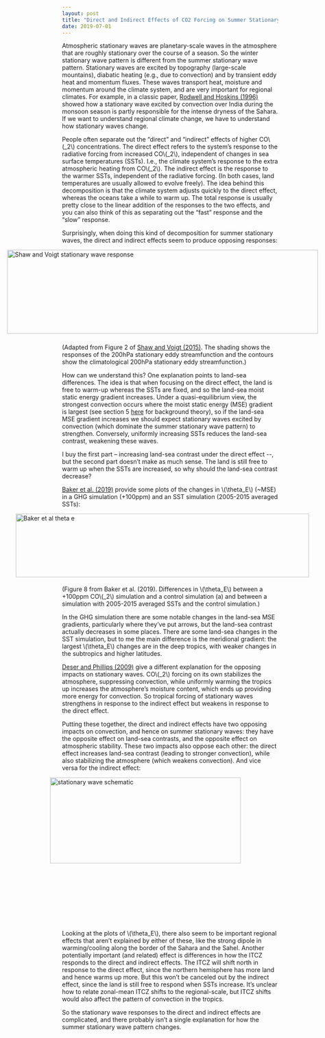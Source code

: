 ```yaml
---
layout: post
title: "Direct and Indirect Effects of CO2 Forcing on Summer Stationary Waves"
date: 2019-07-01
---
```


<p>Atmospheric stationary waves are planetary-scale waves in the atmosphere that are roughly stationary over the course of a season. So the winter stationary wave pattern is different from the summer stationary wave pattern. Stationary waves are excited by topography (large-scale mountains), diabatic heating (e.g., due to convection) and by transient eddy heat and momentum fluxes. These waves transport heat, moisture and momentum around the climate system, and are very important for regional climates. For example, in a classic paper, <a href="https://rmets.onlinelibrary.wiley.com/doi/10.1002/qj.49712253408">Rodwell and Hoskins (1996)</a> showed how a stationary wave excited by convection over India during the monsoon season is partly responsible for the intense dryness of the Sahara. If we want to understand regional climate change, we have to understand how stationary waves change.</p>

<p>People often separate out the “direct” and “indirect” effects of higher CO\(_2\) concentrations. The direct effect refers to the system’s response to the radiative forcing from increased CO\(_2\), independent of changes in sea surface temperatures (SSTs). I.e., the climate system’s response to the extra atmospheric heating from CO\(_2\). The indirect effect is the response to the warmer SSTs, independent of the radiative forcing. (In both cases, land temperatures are usually allowed to evolve freely). The idea behind this decomposition is that the climate system adjusts quickly to the direct effect, whereas the oceans take a while to warm up. The total response is usually pretty close to the linear addition of the responses to the two effects, and you can also think of this as separating out the “fast” response and the “slow” response.</p>

<p>Surprisingly, when doing this kind of decomposition for summer stationary waves, the direct and indirect effects seem to produce opposing responses:</p>

<img src="http://nicklutsko.github.io/notes/images/Shaw_Voigt_Stationary.png" alt="Shaw and Voigt stationary wave response" style="position:absolute; left:100px; width:725px;height:195px;" class="center">
<br /><br /><br /><br /><br /><br /><br /><br /><br /><br /><br /><br />

<p>(Adapted from Figure 2 of <a href="https://www.nature.com/articles/ngeo2449.pdf">Shaw and Voigt (2015)</a>. The shading shows the responses of the 200hPa stationary eddy streamfunction and the contours show the climatological 200hPa stationary eddy streamfunction.)</p> 

<p>How can we understand this? One explanation points to land-sea differences. The idea is that when focusing on the direct effect, the land is free to warm-up whereas the SSTs are fixed, and so the land-sea moist static energy gradient increases. Under a quasi-equilibrium view, the strongest convection occurs where the moist static energy (MSE) gradient is largest (see section 5 <a href="https://journals.ametsoc.org/doi/pdf/10.1175/JAS3916.1">here</a> for background theory), so if the land-sea MSE gradient increases we should expect stationary waves excited by convection (which dominate the summer stationary wave pattern) to strengthen. Conversely, uniformly increasing SSTs reduces the land-sea contrast, weakening these waves.</p> 

<p>I buy the first part – increasing land-sea contrast under the direct effect --, but the second part doesn’t make as much sense. The land is still free to warm up when the SSTs are increased, so why should the land-sea contrast decrease?</p> 

<p><a href="https://link.springer.com/content/pdf/10.1007%2Fs00382-019-04786-1.pdf">Baker et al. (2019)</a> provide some plots of the changes in \(\theta_E\) (~MSE) in a GHG simulation (+100ppm) and an SST simulation (2005-2015 averaged SSTs):</p> 

<img src="http://nicklutsko.github.io/notes/images/Baker_et_al_theta_e.png" alt="Baker et al theta e" style="position:absolute; left:120px; width:684px;height:148px;" class="center">
<br /><br /><br /><br /><br /><br /><br /><br /><br />

<p>(Figure 8 from Baker et al. (2019). Differences in \(\theta_E\) between a +100ppm CO\(_2\) simulation and a control simulation (a) and between a simulation with 2005-2015 averaged SSTs and the control simulation.)</p> 

<p>In the GHG simulation there are some notable changes in the land-sea MSE gradients, particularly where they’ve put arrows, but the land-sea contrast actually decreases in some places. There are some land-sea changes in the SST simulation, but to me the main difference is the meridional gradient: the largest \(\theta_E\) changes are in the deep tropics, with weaker changes in the subtropics and higher latitudes. </p>

<p><a href="https://journals.ametsoc.org/doi/full/10.1175/2008JCLI2453.1">Deser and Phillips (2009)</a> give a different explanation for the opposing impacts on stationary waves. CO\(_2\) forcing on its own stabilizes the atmosphere, suppressing convection, while uniformly warming the tropics up increases the atmosphere’s moisture content, which ends up providing more energy for convection. So tropical forcing of stationary waves strengthens in response to the indirect effect but weakens in response to the direct effect.</p>

<p>Putting these together, the direct and indirect effects have two opposing impacts on convection, and hence on summer stationary waves: they have the opposite effect on land-sea contrasts, and the opposite effect on atmospheric stability. These two impacts also oppose each other: the direct effect increases land-sea contrast (leading to stronger convection), while also stabilizing the atmosphere (which weakens convection). And vice versa for the indirect effect:</p>

<img src="http://nicklutsko.github.io/notes/images/stationary_wave_schematic.jpg" alt="stationary wave schematic" style="position:absolute; left:200px; width:445px;height:200px;" class="center">
<br /><br /><br /><br /><br /><br /><br /><br /><br /><br /><br /><br /><br /><br /><br /><br /><br /><br /><br /><br />

<p>Looking at the plots of \(\theta_E\), there also seem to be important regional effects that aren’t explained by either of these, like the strong dipole in warming/cooling along the border of the Sahara and the Sahel. Another potentially important (and related) effect is differences in how the ITCZ responds to the direct and indirect effects. The ITCZ will shift north in response to the direct effect, since the northern hemisphere has more land and hence warms up more. But this won’t be canceled out by the indirect effect, since the land is still free to respond when SSTs increase. It’s unclear how to relate zonal-mean ITCZ shifts to the regional-scale, but ITCZ shifts would also affect the pattern of convection in the tropics.</p> 

<p>So the stationary wave responses to the direct and indirect effects are complicated, and there probably isn’t a single explanation for how the summer stationary wave pattern changes.</p> 
